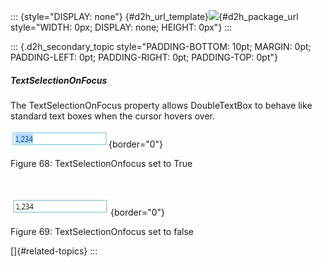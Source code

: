::: {style="DISPLAY: none"}
[](ms-xhelp:///?Id=d2h_url_template){#d2h_url_template}![](!package_url!){#d2h_package_url style="WIDTH: 0px; DISPLAY: none; HEIGHT: 0px"}
:::

::: {.d2h_secondary_topic style="PADDING-BOTTOM: 10pt; MARGIN: 0pt; PADDING-LEFT: 0pt; PADDING-RIGHT: 0pt; PADDING-TOP: 0pt"}
##### TextSelectionOnFocus

The TextSelectionOnFocus property allows DoubleTextBox to behave like standard text boxes when the cursor hovers over.

![](../ImagesExt/image261_70.png){border="0"}

Figure 68: TextSelectionOnfocus set to True

 

![](../ImagesExt/image261_71.png){border="0"}

Figure 69: TextSelectionOnfocus set to false

[]{#related-topics}
:::
